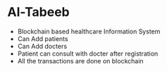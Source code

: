 # Al-Tabeeb
* Blockchain based healthcare Information System
* Can Add patients
* Can Add docters 
* Patient can consult with docter after registration
* All the transactions are done on blockchain
